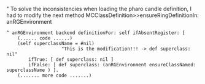 "
To solve the inconsistencies when loading the pharo candle definition, I had to modify the next method
MCClassDefinition>>ensureRingDefinitionIn: anRGEnvironment

	^ anRGEnvironment backend definitionFor: self ifAbsentRegister: [
		(...... code ......)
		(self superclassName = #nil)
						"This is the modification!!! -> def superclass: nil"
			ifTrue: [ def superclass: nil ]
			ifFalse: [ def superclass: (anRGEnvironment ensureClassNamed: superclassName ) ].
		(....... more code .......)